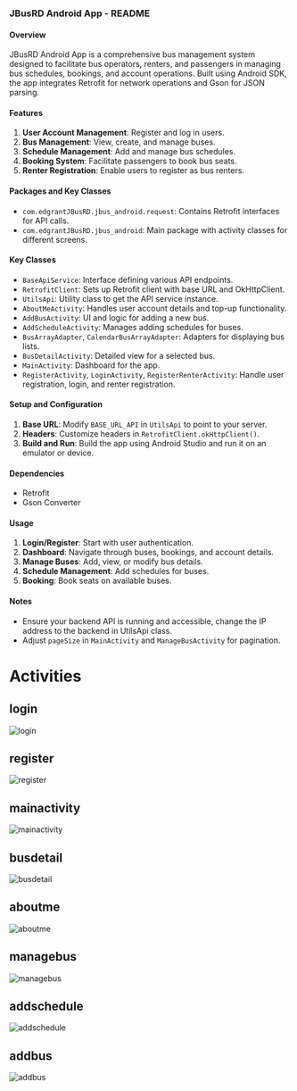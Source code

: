 ### JBusRD Android App - README

#### Overview
JBusRD Android App is a comprehensive bus management system designed to facilitate bus operators, renters, and passengers in managing bus schedules, bookings, and account operations. Built using Android SDK, the app integrates Retrofit for network operations and Gson for JSON parsing.

#### Features
1. **User Account Management**: Register and log in users.
2. **Bus Management**: View, create, and manage buses.
3. **Schedule Management**: Add and manage bus schedules.
4. **Booking System**: Facilitate passengers to book bus seats.
5. **Renter Registration**: Enable users to register as bus renters.

#### Packages and Key Classes
- `com.edgrantJBusRD.jbus_android.request`: Contains Retrofit interfaces for API calls.
- `com.edgrantJBusRD.jbus_android`: Main package with activity classes for different screens.

#### Key Classes
- `BaseApiService`: Interface defining various API endpoints.
- `RetrofitClient`: Sets up Retrofit client with base URL and OkHttpClient.
- `UtilsApi`: Utility class to get the API service instance.
- `AboutMeActivity`: Handles user account details and top-up functionality.
- `AddBusActivity`: UI and logic for adding a new bus.
- `AddScheduleActivity`: Manages adding schedules for buses.
- `BusArrayAdapter`, `CalendarBusArrayAdapter`: Adapters for displaying bus lists.
- `BusDetailActivity`: Detailed view for a selected bus.
- `MainActivity`: Dashboard for the app.
- `RegisterActivity`, `LoginActivity`, `RegisterRenterActivity`: Handle user registration, login, and renter registration.

#### Setup and Configuration
1. **Base URL**: Modify `BASE_URL_API` in `UtilsApi` to point to your server.
2. **Headers**: Customize headers in `RetrofitClient.okHttpClient()`.
3. **Build and Run**: Build the app using Android Studio and run it on an emulator or device.

#### Dependencies
- Retrofit
- Gson Converter

#### Usage
1. **Login/Register**: Start with user authentication.
2. **Dashboard**: Navigate through buses, bookings, and account details.
3. **Manage Buses**: Add, view, or modify bus details.
4. **Schedule Management**: Add schedules for buses.
5. **Booking**: Book seats on available buses.

#### Notes
- Ensure your backend API is running and accessible, change the IP address to the backend in UtilsApi class.
- Adjust `pageSize` in `MainActivity` and `ManageBusActivity` for pagination.

# Activities
## login
![login](https://github.com/EdgrantHS/JBus-android/assets/60654087/72e78e40-2a6b-4cad-8b43-6808a1e3c2fd)
## register
![register](https://github.com/EdgrantHS/JBus-android/assets/60654087/8d5bec50-da66-4fed-a681-c024255a9947)
## mainactivity
![mainactivity](https://github.com/EdgrantHS/JBus-android/assets/60654087/19929b20-d25e-44cb-987d-83b5df75b305)
## busdetail
![busdetail](https://github.com/EdgrantHS/JBus-android/assets/60654087/423fbe54-468e-482f-b9b3-d41b66928639)
## aboutme
![aboutme](https://github.com/EdgrantHS/JBus-android/assets/60654087/83e2e8dc-952c-44ac-bd36-0286beda552a)
## managebus
![managebus](https://github.com/EdgrantHS/JBus-android/assets/60654087/e73c29fc-e071-4f58-9777-68984c155ff2)
## addschedule
![addschedule](https://github.com/EdgrantHS/JBus-android/assets/60654087/0a552a2a-eea1-4243-9666-a301e49fcc23)
## addbus
![addbus](https://github.com/EdgrantHS/JBus-android/assets/60654087/94433c24-5a85-4b6d-b4f4-52db8f7db6eb)
